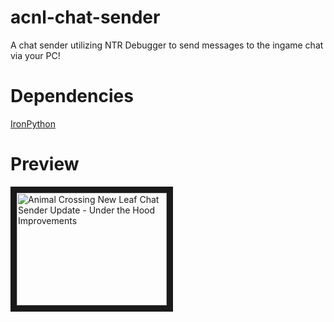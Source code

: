 # acnl-chat-sender
A chat sender utilizing NTR Debugger to send messages to the ingame chat via your PC!

# Dependencies
 
[IronPython](http://ironpython.net/)

# Preview

<a href="http://www.youtube.com/watch?feature=player_embedded&v=WRgnhUzcKU8
" target="_blank"><img src="http://img.youtube.com/vi/WRgnhUzcKU8/0.jpg" 
alt="Animal Crossing New Leaf Chat Sender Update - Under the Hood Improvements" width="240" height="180" border="10" /></a>
